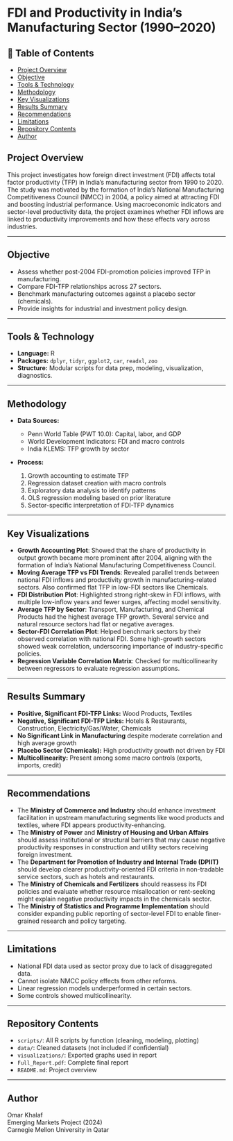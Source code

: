# FDI and Productivity in India’s Manufacturing Sector (1990–2020)

## 📑 Table of Contents

- [Project Overview](#project-overview)
- [Objective](#objective)
- [Tools & Technology](#tools--technology)
- [Methodology](#methodology)
- [Key Visualizations](#key-visualizations)
- [Results Summary](#results-summary)
- [Recommendations](#recommendations)
- [Limitations](#limitations)
- [Repository Contents](#repository-contents)
- [Author](#author)

## Project Overview

This project investigates how foreign direct investment (FDI) affects total factor productivity (TFP) in India’s manufacturing sector from 1990 to 2020. The study was motivated by the formation of India’s National Manufacturing Competitiveness Council (NMCC) in 2004, a policy aimed at attracting FDI and boosting industrial performance. Using macroeconomic indicators and sector-level productivity data, the project examines whether FDI inflows are linked to productivity improvements and how these effects vary across industries.

---

## Objective

- Assess whether post-2004 FDI-promotion policies improved TFP in manufacturing.
- Compare FDI-TFP relationships across 27 sectors.
- Benchmark manufacturing outcomes against a placebo sector (chemicals).
- Provide insights for industrial and investment policy design.

---

## Tools & Technology

- **Language:** R
- **Packages:** `dplyr`, `tidyr`, `ggplot2`, `car`, `readxl`, `zoo`
- **Structure:** Modular scripts for data prep, modeling, visualization, diagnostics.

---

## Methodology

- **Data Sources:**
  - Penn World Table (PWT 10.0): Capital, labor, and GDP
  - World Development Indicators: FDI and macro controls
  - India KLEMS: TFP growth by sector

- **Process:**
  1. Growth accounting to estimate TFP
  2. Regression dataset creation with macro controls
  3. Exploratory data analysis to identify patterns
  4. OLS regression modeling based on prior literature
  5. Sector-specific interpretation of FDI-TFP dynamics

---

## Key Visualizations

- **Growth Accounting Plot**: Showed that the share of productivity in output growth became more prominent after 2004, aligning with the formation of India’s National Manufacturing Competitiveness Council.
- **Moving Average TFP vs FDI Trends**: Revealed parallel trends between national FDI inflows and productivity growth in manufacturing-related sectors. Also confirmed flat TFP in low-FDI sectors like Chemicals.
- **FDI Distribution Plot**: Highlighted strong right-skew in FDI inflows, with multiple low-inflow years and fewer surges, affecting model sensitivity.
- **Average TFP by Sector**: Transport, Manufacturing, and Chemical Products had the highest average TFP growth. Several service and natural resource sectors had flat or negative averages.
- **Sector-FDI Correlation Plot**: Helped benchmark sectors by their observed correlation with national FDI. Some high-growth sectors showed weak correlation, underscoring importance of industry-specific policies.
- **Regression Variable Correlation Matrix**: Checked for multicollinearity between regressors to evaluate regression assumptions.


---

## Results Summary

- **Positive, Significant FDI-TFP Links:** Wood Products, Textiles  
- **Negative, Significant FDI-TFP Links:** Hotels & Restaurants, Construction, Electricity/Gas/Water, Chemicals  
- **No Significant Link in Manufacturing** despite moderate correlation and high average growth  
- **Placebo Sector (Chemicals):** High productivity growth not driven by FDI  
- **Multicollinearity:** Present among some macro controls (exports, imports, credit)

---

## Recommendations

- The **Ministry of Commerce and Industry** should enhance investment facilitation in upstream manufacturing segments like wood products and textiles, where FDI appears productivity-enhancing.
- The **Ministry of Power** and **Ministry of Housing and Urban Affairs** should assess institutional or structural barriers that may cause negative productivity responses in construction and utility sectors receiving foreign investment.
- The **Department for Promotion of Industry and Internal Trade (DPIIT)** should develop clearer productivity-oriented FDI criteria in non-tradable service sectors, such as hotels and restaurants.
- The **Ministry of Chemicals and Fertilizers** should reassess its FDI policies and evaluate whether resource misallocation or rent-seeking might explain negative productivity impacts in the chemicals sector.
- The **Ministry of Statistics and Programme Implementation** should consider expanding public reporting of sector-level FDI to enable finer-grained research and policy targeting.

---

## Limitations

- National FDI data used as sector proxy due to lack of disaggregated data.
- Cannot isolate NMCC policy effects from other reforms.
- Linear regression models underperformed in certain sectors.
- Some controls showed multicollinearity.

---

## Repository Contents

- `scripts/`: All R scripts by function (cleaning, modeling, plotting)
- `data/`: Cleaned datasets (not included if confidential)
- `visualizations/`: Exported graphs used in report
- `Full_Report.pdf`: Complete final report
- `README.md`: Project overview

---

## Author

Omar Khalaf  
Emerging Markets Project (2024)  
Carnegie Mellon University in Qatar

